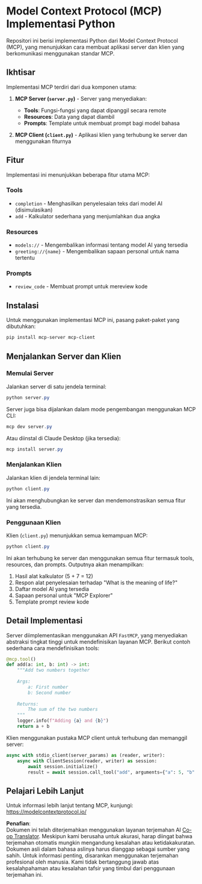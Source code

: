 <!--
CO_OP_TRANSLATOR_METADATA:
{
  "original_hash": "706b9b075dc484b73a053e6e9c709b4b",
  "translation_date": "2025-05-25T13:32:13+00:00",
  "source_file": "04-PracticalImplementation/samples/python/README.md",
  "language_code": "id"
}
-->
# Model Context Protocol (MCP) Implementasi Python

Repositori ini berisi implementasi Python dari Model Context Protocol (MCP), yang menunjukkan cara membuat aplikasi server dan klien yang berkomunikasi menggunakan standar MCP.

## Ikhtisar

Implementasi MCP terdiri dari dua komponen utama:

1. **MCP Server (`server.py`)** - Server yang menyediakan:
   - **Tools**: Fungsi-fungsi yang dapat dipanggil secara remote
   - **Resources**: Data yang dapat diambil
   - **Prompts**: Template untuk membuat prompt bagi model bahasa

2. **MCP Client (`client.py`)** - Aplikasi klien yang terhubung ke server dan menggunakan fiturnya

## Fitur

Implementasi ini menunjukkan beberapa fitur utama MCP:

### Tools
- `completion` - Menghasilkan penyelesaian teks dari model AI (disimulasikan)
- `add` - Kalkulator sederhana yang menjumlahkan dua angka

### Resources
- `models://` - Mengembalikan informasi tentang model AI yang tersedia
- `greeting://{name}` - Mengembalikan sapaan personal untuk nama tertentu

### Prompts
- `review_code` - Membuat prompt untuk mereview kode

## Instalasi

Untuk menggunakan implementasi MCP ini, pasang paket-paket yang dibutuhkan:

```powershell
pip install mcp-server mcp-client
```

## Menjalankan Server dan Klien

### Memulai Server

Jalankan server di satu jendela terminal:

```powershell
python server.py
```

Server juga bisa dijalankan dalam mode pengembangan menggunakan MCP CLI:

```powershell
mcp dev server.py
```

Atau diinstal di Claude Desktop (jika tersedia):

```powershell
mcp install server.py
```

### Menjalankan Klien

Jalankan klien di jendela terminal lain:

```powershell
python client.py
```

Ini akan menghubungkan ke server dan mendemonstrasikan semua fitur yang tersedia.

### Penggunaan Klien

Klien (`client.py`) menunjukkan semua kemampuan MCP:

```powershell
python client.py
```

Ini akan terhubung ke server dan menggunakan semua fitur termasuk tools, resources, dan prompts. Outputnya akan menampilkan:

1. Hasil alat kalkulator (5 + 7 = 12)
2. Respon alat penyelesaian terhadap "What is the meaning of life?"
3. Daftar model AI yang tersedia
4. Sapaan personal untuk "MCP Explorer"
5. Template prompt review kode

## Detail Implementasi

Server diimplementasikan menggunakan API `FastMCP`, yang menyediakan abstraksi tingkat tinggi untuk mendefinisikan layanan MCP. Berikut contoh sederhana cara mendefinisikan tools:

```python
@mcp.tool()
def add(a: int, b: int) -> int:
    """Add two numbers together
    
    Args:
        a: First number
        b: Second number
    
    Returns:
        The sum of the two numbers
    """
    logger.info(f"Adding {a} and {b}")
    return a + b
```

Klien menggunakan pustaka MCP client untuk terhubung dan memanggil server:

```python
async with stdio_client(server_params) as (reader, writer):
    async with ClientSession(reader, writer) as session:
        await session.initialize()
        result = await session.call_tool("add", arguments={"a": 5, "b": 7})
```

## Pelajari Lebih Lanjut

Untuk informasi lebih lanjut tentang MCP, kunjungi: https://modelcontextprotocol.io/

**Penafian**:  
Dokumen ini telah diterjemahkan menggunakan layanan terjemahan AI [Co-op Translator](https://github.com/Azure/co-op-translator). Meskipun kami berusaha untuk akurasi, harap diingat bahwa terjemahan otomatis mungkin mengandung kesalahan atau ketidakakuratan. Dokumen asli dalam bahasa aslinya harus dianggap sebagai sumber yang sahih. Untuk informasi penting, disarankan menggunakan terjemahan profesional oleh manusia. Kami tidak bertanggung jawab atas kesalahpahaman atau kesalahan tafsir yang timbul dari penggunaan terjemahan ini.